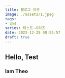 ```yaml
---
title: 블로그 이관
image: ./assets/1.jpeg
tags:
- 일상
series: 테스트-시리즈
date: 2023-12-25 00:55:57
draft: true
---
```


## Hello, Test

### Iam Theo